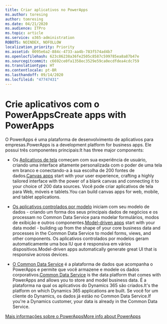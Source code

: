 ```yaml
---
title: Criar aplicativos no PowerApps
ms.author: toresing
author: tomresing
ms.date: 04/21/2020
ms.audience: ITPro
ms.topic: article
ms.service: o365-administration
ROBOTS: NOINDEX, NOFOLLOW
localization_priority: Priority
ms.assetid: 0095e6a2-884c-4733-aa4b-783f574ad4b7
ms.openlocfilehash: 623c86238a36fe2505c8587c599785ea8a87b47e
ms.sourcegitcommit: c6692ce0fa1358ec3529e59ca0ecdfdea4cdc759
ms.translationtype: HT
ms.contentlocale: pt-BR
ms.lasthandoff: 09/14/2020
ms.locfileid: "47747431"
---
```

# <a name="create-apps-with-powerapps"></a><span data-ttu-id="26ece-102">Crie aplicativos com o PowerApps</span><span class="sxs-lookup"><span data-stu-id="26ece-102">Create apps with PowerApps</span></span>

<span data-ttu-id="26ece-103">O PowerApps é uma plataforma de desenvolvimento de aplicativos para empresas.</span><span class="sxs-lookup"><span data-stu-id="26ece-103">PowerApps is a development platform for business apps.</span></span> <span data-ttu-id="26ece-104">Ele possui três componentes principais:</span><span class="sxs-lookup"><span data-stu-id="26ece-104">It has three major components:</span></span> 
  
- <span data-ttu-id="26ece-105">Os [Aplicativos de tela](https://go.microsoft.com/fwlink/?linkid=874495) começam com sua experiência de usuário, criando uma interface altamente personalizada com o poder de uma tela em branco e conectando-a à sua escolha de 200 fontes de dados.</span><span class="sxs-lookup"><span data-stu-id="26ece-105">[Canvas apps](https://go.microsoft.com/fwlink/?linkid=874495) start with your user experience, crafting a highly tailored interface with the power of a blank canvas and connecting it to your choice of 200 data sources.</span></span> <span data-ttu-id="26ece-106">Você pode criar aplicativos de tela para Web, móveis e tablets.</span><span class="sxs-lookup"><span data-stu-id="26ece-106">You can build canvas apps for web, mobile, and tablet applications.</span></span> 
    
- <span data-ttu-id="26ece-107">[Os aplicativos controlados por modelo](https://go.microsoft.com/fwlink/?linkid=874496) iniciam com seu modelo de dados - criando um forma dos seus principais dados de negócios e os processam no Common Data Service para modelar formulários, modos de exibição e outros componentes.</span><span class="sxs-lookup"><span data-stu-id="26ece-107">[Model-driven apps](https://go.microsoft.com/fwlink/?linkid=874496) start with your data model - building up from the shape of your core business data and processes in the Common Data Service to model forms, views, and other components.</span></span> <span data-ttu-id="26ece-108">Os aplicativos controlados por modelos geram automaticamente uma boa IU que é responsiva em vários dispositivos.</span><span class="sxs-lookup"><span data-stu-id="26ece-108">Model-driven apps automatically generate great UI that is responsive across devices.</span></span> 
    
- <span data-ttu-id="26ece-109">[O Common Data Service](https://go.microsoft.com/fwlink/?linkid=874497) é a plataforma de dados que acompanha o PowerApps e permite que você armazene e modele os dados corporativos.</span><span class="sxs-lookup"><span data-stu-id="26ece-109">[Common Data Service](https://go.microsoft.com/fwlink/?linkid=874497) is the data platform that comes with PowerApps and allows you to store and model business data.</span></span> <span data-ttu-id="26ece-110">É a plataforma na qual os aplicativos do Dynamics 365 são criados.</span><span class="sxs-lookup"><span data-stu-id="26ece-110">It's the platform on which Dynamics 365 applications are built.</span></span> <span data-ttu-id="26ece-111">Se você for um cliente do Dynamics, os dados já estão no Common Data Service.</span><span class="sxs-lookup"><span data-stu-id="26ece-111">If you're a Dynamics customer, your data is already in the Common Data Service.</span></span> 
    
[<span data-ttu-id="26ece-112">Mais informações sobre o PowerApps</span><span class="sxs-lookup"><span data-stu-id="26ece-112">More info about PowerApps</span></span>](https://go.microsoft.com/fwlink/?linkid=874498)
  

